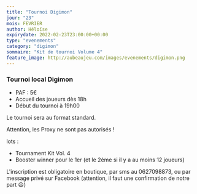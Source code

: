 ```yaml
---
title: "Tournoi Digimon"
jour: "23"
mois: FEVRIER
author: Héloïse
expirydate: 2022-02-23T23:00:00+00:00
type: "evenements"
category: "digimon"
sommaire: "Kit de tournoi Volume 4"
feature_image: http://aubeaujeu.com/images/evenements/digimon.png
---
```

### Tournoi local Digimon


* PAF : 5€
* Accueil des joueurs dès 18h
* Début du tournoi à 19h00

Le tournoi sera au format standard.

Attention, les Proxy ne sont pas autorisés !

lots :
* Tournament Kit Vol. 4
* Booster winner pour le 1er (et le 2ème si il y a au moins 12 joueurs)

L'inscription est obligatoire en boutique, par sms au 0627098873, ou par message privé sur Facebook (attention, il faut une confirmation de notre part 😃)
